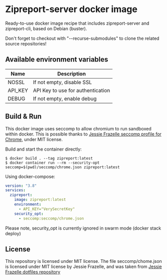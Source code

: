 # Zipreport-server docker image

Ready-to-use docker image recipe that includes zipreport-server and zipreport-cli, based on Debian (buster).

Don't forget to checkout with "--recurse-submodules" to clone the related source repositories!

## Available environment variables

|Name|Description|
|---|---|
|NOSSL| If not empty, disable SSL|
|API_KEY| API Key to use for authentication|
|DEBUG| If not empty, enable debug|

## Build & Run


This docker image uses seccomp to allow chromium to run sandboxed within docker. This is possible thanks to 
[Jessie Frazelle seccomp profile for Chrome](https://github.com/jessfraz/dotfiles/blob/master/etc/docker/seccomp/chrome.json),
under MIT license.


Build and start the container directly:

```shell
$ docker build . --tag zipreport:latest
$ docker container run --rm --security-opt seccomp=$(pwd)/seccomp/chrome.json zipreport:latest
```

Using docker-compose:
```yaml
version: "3.8"
services:
  zipreport:
    image: zipreport:latest
    environment:
      - API_KEY="VerySecretKey" 
    security_opt:
      - seccomp:seccomp/chrome.json
```


Please note, security_opt is currently ignored in swarm mode (docker stack deploy)

## License

This repository is licensed under MIT license.
The file seccomp/chome.json is licensed under MIT license by Jessie Frazelle, and was taken from
[Jessie Frazelle dotfiles repository](https://github.com/jessfraz/dotfiles)

